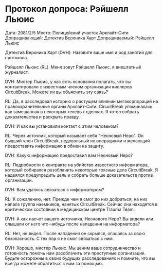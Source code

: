 # Протокол допроса: Рэйшелл Льюис

Дата: 2081/2/5
Место: Полицейский участок Арклайт-Сити
Допрашивающий: Детектив Вероника Харт
Допрашиваемый: Рэйшелл Льюис

Детектив Вероника Харт (DVH): Назовите ваше имя и род занятий для протокола.

Рэйшелл Льюис (RL): Меня зовут Рэйшелл Льюис, я внештатный журналист.

DVH: Мистер Льюис, у нас есть основания полагать, что вы контактировали с известным членом организации киллеров CircuitBreak. Можете ли вы объяснить эту связь?

RL: Да, я расследовал историю о растущем влиянии мегакорпораций на правоохранительные органы Арклайт-Сити. CircuitBreak упоминалась как замешанная в некоторых теневых сделках. Я хотел собрать доказательства и раскрыть правду.

DVH: И как вы установили контакт с этим человеком?

RL: Через источник, который называет себя "Неоновый Неро". Он бывший член CircuitBreak, недовольный их операциями и желающий предоставить информацию в обмен на защиту.

DVH: Какую информацию предоставил вам Неоновый Неро?

RL: Подробности о контракте на убийство известного информатора, который собирался разоблачить некоторые грязные дела CircuitBreak. Я надеялся предупредить цель и собрать больше доказательств против организации.

DVH: Вам удалось связаться с информатором?

RL: К сожалению, нет. Прежде чем я смог до них добраться, на них напала группа наемников, нанятых CircuitBreak. Сейчас они находятся в критическом состоянии в медицинском центре Trauma Team.

DVH: А как насчет вашего источника, Неонового Неро? Вы видели или слышали от него что-нибудь после нападения на информатора?

RL: Нет, не видел. После нападения он скрылся, опасаясь за свою безопасность. С тех пор я не смог связаться с ним.

DVH: Хорошо, мистер Льюис. Мы ценим ваше сотрудничество и готовность помочь нам разоблачить эти преступные организации. Будьте осторожны в своих будущих расследованиях и помните, что вы всегда можете обратиться к нам за помощью.
